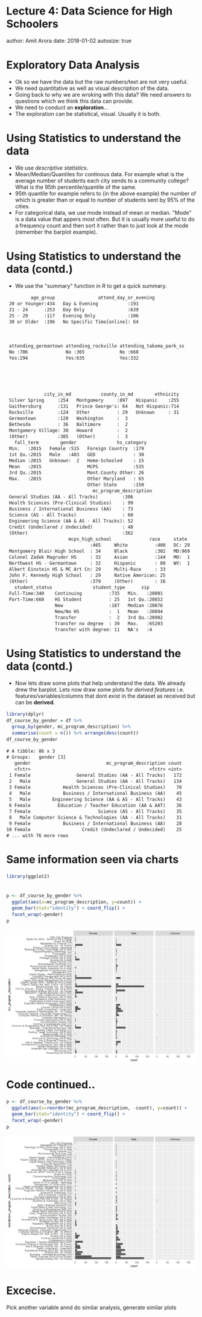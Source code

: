 <style>
/* Your other css */
    body {
      background-image: url(https://raw.githubusercontent.com/aarora79/DS_For_HighSchoolers/master/images/background7.png);
      background-position: center center;
      background-attachment: fixed;
      background-repeat: no-repeat;
      background-size: 100% 100%;
      text-color: blue;
    }
.section .reveal .state-background {
    background-image: url(http://goo.gl/yJFbG4);
    background-position: center center;
    background-attachment: fixed;
    background-repeat: no-repeat;
    background-size: 100% 100%;
}
</style>

Lecture 4: Data Science for High Schoolers 
========================================================
author: Amit Arora
date: 2018-01-02
autosize: true

Exploratory Data Analysis
========================================================

 - Ok so we have the data but the raw numbers/text are not very useful.
  - We need quantitative as well as visual description of the data.
 - Going back to why we are wroking with this data? We need answers to questions which we think this data can provide.
 - We need to conduct an <b>exploration</b>...
 - The exploration can be statistical, visual. Usually it is both.
 
Using Statistics to understand the data
========================================================
 - We use *descriptive statistics*.
  - Mean/Median/Quantiles for continous data. For example what is the average number of students each city sends to a community college? What is the 95th percentile/quantile of the same.
   - 95th quantile for example refers to  (in the above example) the number of which is greater than or equal to number of students sent by 95% of the cities. 
- For categorical data, we use mode instead of mean or median. "Mode" is a data value that appers most often. But it is usually more useful to do a frequency count and then sort it rather than to just look at the mode (remember the barplot example).

Using Statistics to understand the data (contd.)
========================================================
- We use the "summary" function in R to get a quick summary.

```
         age_group                attend_day_or_evening
 20 or Younger:434   Day & Evening           :191      
 21 - 24      :253   Day Only                :639      
 25 - 29      :117   Evening Only            :106      
 30 or Older  :196   No Specific Time[online]: 64      
                                                       
                                                       
                                                       
 attending_germantown attending_rockville attending_takoma_park_ss
 No :706              No :365             No :668                 
 Yes:294              Yes:635             Yes:332                 
                                                                  
                                                                  
                                                                  
                                                                  
                                                                  
              city_in_md           county_in_md        ethnicity  
 Silver Spring     :254   Montgomery     :897   Hispanic    :255  
 Gaithersburg      :131   Prince George's: 64   Not Hispanic:714  
 Rockville         :124   Other          : 29   Unknown     : 31  
 Germantown        :120   Washington     :  3                     
 Bethesda          : 36   Baltimore      :  2                     
 Montgomery Village: 30   Howard         :  2                     
 (Other)           :305   (Other)        :  3                     
   fall_term        gender               hs_category 
 Min.   :2015   Female :515   Foreign Country  :179  
 1st Qu.:2015   Male   :483   GED              : 30  
 Median :2015   Unknown:  2   Home-Schooled    : 15  
 Mean   :2015                 MCPS             :535  
 3rd Qu.:2015                 Mont.County Other: 26  
 Max.   :2015                 Other Maryland   : 65  
                              Other State      :150  
                                mc_program_description
 General Studies (AA - All Tracks)         :306       
 Health Sciences (Pre-Clinical Studies)    : 99       
 Business / International Business (AA)    : 73       
 Science (AS - All Tracks)                 : 60       
 Engineering Science (AA & AS - All Tracks): 52       
 Credit (Undeclared / Undecided)           : 48       
 (Other)                                   :362       
                       mcps_high_school              race     state   
                               :465     White          :400   DC: 29  
 Montgomery Blair High School  : 34     Black          :302   MD:969  
 Colonel Zadok Magruder HS     : 32     Asian          :144   MO:  1  
 Northwest HS - Germantown     : 32     Hispanic       : 80   WV:  1  
 Albert Einstein HS & MC Art Cn: 29     Multi-Race     : 33           
 John F. Kennedy High School   : 29     Native American: 25           
 (Other)                       :379     (Other)        : 16           
   student_status               student_type      zip       
 Full-Time:340    Continuing          :735   Min.   :20001  
 Part-Time:660    HS Student          : 25   1st Qu.:20852  
                  New                 :187   Median :20876  
                  New/No HS           :  1   Mean   :20894  
                  Transfer            :  2   3rd Qu.:20902  
                  Transfer no degree  : 39   Max.   :65203  
                  Transfer with degree: 11   NA's   :4      
```

Using Statistics to understand the data (contd.)
========================================================
- Now lets draw some plots that help understand the data. We already drew the barplot. Lets now draw some plots for *derived features* i.e. features/variables/columns that dont exist in the dataset as received but can be **derived**.

```r
library(dplyr)
df_course_by_gender = df %>%
  group_by(gender, mc_program_description) %>%
  summarise(count = n()) %>% arrange(desc(count))
df_course_by_gender
```

```
# A tibble: 86 x 3
# Groups:   gender [3]
   gender                            mc_program_description count
   <fctr>                                            <fctr> <int>
 1 Female                 General Studies (AA - All Tracks)   172
 2   Male                 General Studies (AA - All Tracks)   134
 3 Female            Health Sciences (Pre-Clinical Studies)    78
 4   Male            Business / International Business (AA)    45
 5   Male        Engineering Science (AA & AS - All Tracks)    43
 6 Female          Education / Teacher Education (AA & AAT)    36
 7 Female                         Science (AS - All Tracks)    35
 8   Male Computer Science & Technologies (AA - All Tracks)    31
 9 Female            Business / International Business (AA)    28
10 Female                   Credit (Undeclared / Undecided)    25
# ... with 76 more rows
```

Same information seen via charts
========================================================

```r
library(ggplot2)


p <- df_course_by_gender %>%
  ggplot(aes(x=mc_program_description, y=count)) +
  geom_bar(stat="identity") + coord_flip() + 
  facet_wrap(~gender)
p
```

![plot of chunk unnamed-chunk-3](Lecture4-figure/unnamed-chunk-3-1.png)


Code continued..
========================================================

```r
p <- df_course_by_gender %>%
  ggplot(aes(x=reorder(mc_program_description, -count), y=count)) +
  geom_bar(stat="identity") + coord_flip() + 
  facet_wrap(~gender)
p
```

![plot of chunk unnamed-chunk-4](Lecture4-figure/unnamed-chunk-4-1.png)


Excecise.
========================================================
Pick another variable annd do similar analysis, generate similar plots

